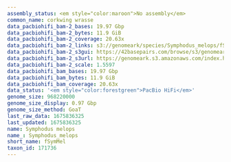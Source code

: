 ```yaml
---
assembly_status: <em style="color:maroon">No assembly</em>
common_name: corkwing wrasse
data_pacbiohifi_bam-2_bases: 19.97 Gbp
data_pacbiohifi_bam-2_bytes: 11.9 GiB
data_pacbiohifi_bam-2_coverage: 20.63x
data_pacbiohifi_bam-2_links: s3://genomeark/species/Symphodus_melops/fSymMel2/genomic_data/pacbio_hifi/<br>
data_pacbiohifi_bam-2_s3gui: https://42basepairs.com/browse/s3/genomeark/species/Symphodus_melops/fSymMel2/genomic_data/pacbio_hifi/
data_pacbiohifi_bam-2_s3url: https://genomeark.s3.amazonaws.com/index.html?prefix=species/Symphodus_melops/fSymMel2/genomic_data/pacbio_hifi/
data_pacbiohifi_bam-2_scale: 1.5597
data_pacbiohifi_bam_bases: 19.97 Gbp
data_pacbiohifi_bam_bytes: 11.9 GiB
data_pacbiohifi_bam_coverage: 20.63x
data_status: '<em style="color:forestgreen">PacBio HiFi</em>'
genome_size: 968220000
genome_size_display: 0.97 Gbp
genome_size_method: GoaT
last_raw_data: 1675836325
last_updated: 1675836325
name: Symphodus melops
name_: Symphodus_melops
short_name: fSymMel
taxon_id: 171736
---
```

